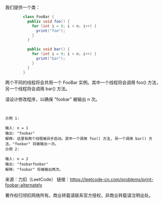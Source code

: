 我们提供一个类：

```java
        class FooBar {
          public void foo() {
            for (int i = 0; i < n; i++) {
              print("foo");
            }
          }
        
          public void bar() {
            for (int i = 0; i < n; i++) {
              print("bar");
            }
          }
        }
```    
两个不同的线程将会共用一个 FooBar 实例。其中一个线程将会调用 foo() 方法，另一个线程将会调用 bar() 方法。

请设计修改程序，以确保 "foobar" 被输出 n 次。
    
     
    
    示例 1:
    
    输入: n = 1
    输出: "foobar"
    解释: 这里有两个线程被异步启动。其中一个调用 foo() 方法, 另一个调用 bar() 方法，"foobar" 将被输出一次。
    示例 2:
    
    输入: n = 2
    输出: "foobarfoobar"
    解释: "foobar" 将被输出两次。
    
来源：力扣（LeetCode）
链接：https://leetcode-cn.com/problems/print-foobar-alternately

著作权归领扣网络所有。商业转载请联系官方授权，非商业转载请注明出处。
